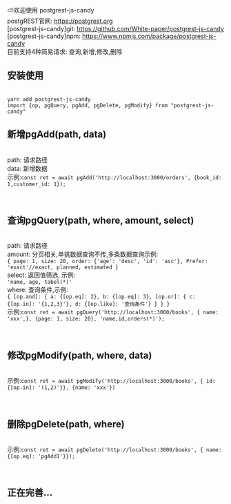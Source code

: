 ⛅欢迎使用 postgrest-js-candy
<br>postgREST官网: https://postgrest.org
<br>[postgrest-js-candy]git: https://github.com/White-paper/postgrest-js-candy
<br>[postgrest-js-candy]npm: https://www.npmjs.com/package/postgrest-js-candy
<br>目前支持4种简易请求: 查询,新增,修改,删除
<br><h2>安装使用</h2>
<br>`yarn add postgrest-js-candy`
<br>`import {op, pgQuery, pgAdd, pgDelete, pgModify} from "postgrest-js-candy"`
<br><h2>新增pgAdd(path, data)</h2>
<br>path: 请求路径
<br>data: 新增数据
<br>示例:`const ret = await pgAdd('http://localhost:3000/orders', {book_id: 1,customer_id: 1});`

<br><h2>查询pgQuery(path, where, amount, select)</h2>
<br>path: 请求路径
<br>amount: 分页相关,单挑数据查询不传,多条数据查询示例: <br>`{
page: 1,
size: 20,
order: {'age': 'desc', 'id': 'asc'},
Prefer: 'exact'//exact, planned, estimated
}`
<br>select: 返回值筛选, 示例: <br>`'name, age, tabel(*)'`
<br>where: 查询条件,示例: <br>`{
                            [op.and]: {
                                a: {[op.eq]: 2},
                                b: {[op.eq]: 3},
                                [op.or]: {
                                    c: {[op.in]: '{1,2,3}'},
                                    d: {[op.like]: '查询条件'}
                                }
                            }
                        }`
<br>示例:`const ret = await pgQuery('http://localhost:3000/books', { name: 'xxx',}, {page: 1, size: 20}, 'name,id,orders(*)');`

<br><h2>修改pgModify(path, where, data)</h2>
<br>示例:`const ret = await pgModify('http://localhost:3000/books', { id: {[op.in]: '(1,2)'}}, {name: 'xxx'})`

<br><h2>删除pgDelete(path, where)</h2>
<br>示例:`const ret = await pgDelete('http://localhost:3000/books', { name: {[op.eq]: 'pgAdd1'}});`

<br><h2>正在完善...</h2>

